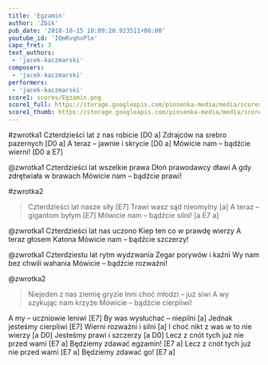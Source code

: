 ```yaml
---
title: 'Egzamin'
author: 'Zbik'
pub_date: '2018-10-15 10:09:20.923511+00:00'
youtube_id: 'IQmRvqhxPlo'
capo_fret: 3
text_authors:
 - 'jacek-kaczmarski'
composers:
 - 'jacek-kaczmarski'
performers:
 - 'jacek-kaczmarski'
score1: scores/Egzamin.png
score1_full: https://storage.googleapis.com/piosenka-media/media/scores/Egzamin.png
score1_thumb: https://storage.googleapis.com/piosenka-media/media/scores/Egzamin.png.180x0_q85_upscale.jpg
---
```


#zwrotka1
Czterdzieści lat z nas robicie [D0 a]
Zdrajców na srebro pazernych [D0 a]
A teraz – jawnie i skrycie [D0 a]
Mówicie nam – bądźcie wierni! [D0 a E7]

@zwrotka1
Czterdzieści lat wszelkie prawa
Dłoń prawodawcy dławi
A gdy zdrętwiała w brawach
Mówicie nam – bądźcie prawi!

#zwrotka2
>Czterdzieści lat nasze siły [E7]
>Trawi wasz sąd nieomylny [a]
>A teraz – gigantom byłym [E7]
>Mówicie nam – bądźcie silni! [a E7 a]

@zwrotka1
Czterdzieści lat nas uczono
Kiep ten co w prawdę wierzy
A teraz głosem Katona
Mówicie nam – bądźcie szczerzy!

@zwrotka1
Czterdziestu lat rytm wydzwania
Zegar porywów i kaźni
Wy nam bez chwili wahania
Mówicie – bądźcie rozważni!

@zwrotka2
>Niejeden z nas ziemię gryzie
>Inni choć młodzi – już siwi
>A wy szykując nam krzyże
>Mówicie – bądźcie cierpliwi!

A my – uczniowie leniwi [E7]
By was wysłuchać – niepilni [a]
Jednak jesteśmy cierpliwi [E7]
Wierni rozważni i silni [a]
I choć nikt z was w to nie wierzy [a D0]
Jesteśmy prawi i szczerzy [a D0]
Lecz z cnót tych już nie przed wami [E7 a]
Będziemy zdawać egzamin! [E7 a]
Lecz z cnót tych już nie przed wami [E7 a]
Będziemy zdawać go! [E7 a]